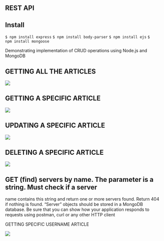 
## REST API

## Install
``` $ npm install express ```
``` $ npm install body-parser ```
``` $ npm install ejs ```
``` $  npm install mongoose ```

Demonstrating implementation of CRUD operations using Node.js and MongoDB

## GETTING ALL THE ARTICLES

![](https://github.com/Ramiyashree/Hunger-stay-internship/blob/master/images/first.png.png)

## GETTING A SPECIFIC ARTICLE

![](https://github.com/Ramiyashree/Hunger-stay-internship/blob/master/images/Screenshot%20(126).png)

## UPDATING A SPECIFIC ARTICLE

![](https://github.com/Ramiyashree/Hunger_Stay_Internship/blob/master/images/Screenshot%20(128).png)

## DELETING A SPECIFIC ARTICLE

![](https://github.com/Ramiyashree/Hunger_Stay_Internship/blob/master/images/Screenshot%20(129).png)

## GET (find) servers by name. The parameter is a string. Must check if a server
name contains this string and return one or more servers found. Return 404 if
nothing is found.
“Server” objects should be stored in a MongoDB database.
Be sure that you can show how your application responds to requests using postman,
curl or any other HTTP client

GETTING SPECIFIC USERNAME ARTICLE

![](https://github.com/Ramiyashree/Hunger_Stay_Internship/blob/master/images/Screenshot%20(127).png)
